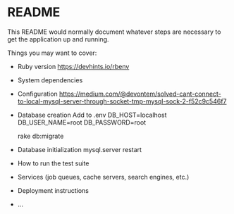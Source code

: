 # README

This README would normally document whatever steps are necessary to get the
application up and running.

Things you may want to cover:

* Ruby version
  https://devhints.io/rbenv
  
* System dependencies

* Configuration
  https://medium.com/@devontem/solved-cant-connect-to-local-mysql-server-through-socket-tmp-mysql-sock-2-f52c9c546f7
  
* Database creation
  Add to .env
  DB_HOST=localhost
  DB_USER_NAME=root
  DB_PASSWORD=root

  rake db:migrate
  
* Database initialization
  mysql.server restart
  

* How to run the test suite

* Services (job queues, cache servers, search engines, etc.)

* Deployment instructions

* ...
